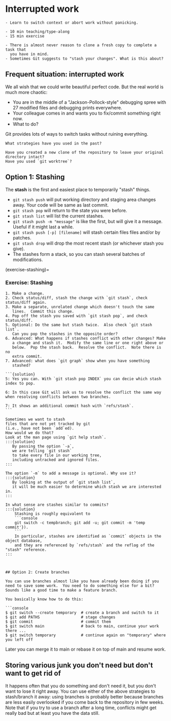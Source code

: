 # Interrupted work

```{objectives}
- Learn to switch context or abort work without panicking.
```

```{instructor-note}
- 10 min teaching/type-along
- 15 min exercise
```

```{keypoints}
- There is almost never reason to clone a fresh copy to complete a task that
  you have in mind.
- Sometimes Git suggests to "stash your changes". What is this about?
```


## Frequent situation: interrupted work

We all wish that we could write beautiful perfect code. But the real world is
much more chaotic:

- You are in the middle of a "Jackson-Pollock-style" debugging spree with 27 modified files
  and debugging prints everywhere.
- Your colleague comes in and wants you to fix/commit something right now.
- What to do?

Git provides lots of ways to switch tasks without ruining everything.

```{discussion} Ways to switch context
What strategies have you used in the past?

Have you created a new clone of the repository to leave your original directory intact?
Have you used `git worktree`?

```



## Option 1: Stashing

The **stash** is the first and easiest place to temporarily "stash"
things.

- `git stash push` will put working directory and staging area changes
  away.  Your code will be same as last commit.
- `git stash pop` will return to the state you were before. 
- `git stash list` will list the current stashes.
- `git stash push -m "message"` is like the first, but will give it a message.
  Useful if it might last a while.
- `git stash push [-p] [filename]` will stash certain files files
  and/or by patches.
- `git stash drop` will drop the most recent stash (or whichever stash
  you give).
- The stashes form a stack, so you can stash several batches of modifications.


(exercise-stashing)=

### Exercise: Stashing

````{exercise} Interrupted-1: Stash some uncommitted work
1. Make a change.
2. Check status/diff, stash the change with `git stash`, check status/diff again.
3. Make a separate, unrelated change which doesn't touch the same
   lines.  Commit this change.
4. Pop off the stash you saved with `git stash pop`, and check status/diff.
5. Optional: Do the same but stash twice.  Also check `git stash list`.
   Can you pop the stashes in the opposite order?
6. Advanced: What happens if stashes conflict with other changes? Make
   a change and stash it.  Modify the same line or one right above or
   below.  Pop the stash back.  Resolve the conflict.  Note there is no
   extra commit.
7. Advanced: what does `git graph` show when you have something
   stashed?

```{solution}
5: Yes you can. With `git stash pop INDEX` you can decie which stash
index to pop.

6: In this case Git will ask us to resolve the conflict the same way
when resolving conflicts between two branches.

7: It shows an additional commit hash with `refs/stash`.
```
````

```{exercise} Stashing all
Sometimes we want to stash 
files that are not yet tracked by git 
(i.e., have not been `add`ed).
How would we do that?
Look at the man page using `git help stash`.
:::{solution}
   By passing the option `-a`, 
   we are telling `git stash` 
   to take every file in our working tree,
   including untracked and ignored files.
:::
```

```{exercise} Comments
The option `-m` to add a message is optional. Why use it?
:::{solution}
   By looking at the output of `git stash list`,
   it will be much easier to determine which stash we are interested in.
:::
```

```{exercise} Stash vs commit
In what sense are stashes similar to commits?
:::{solution}
    Stashing is roughly equivalent to
    ```console
    git switch -c tempbranch; git add -u; git commit -m 'temp commit'}).
    ```
    In particular, stashes are identified as `commit` objects in the object database,
    and they are referenced by `refs/stash` and the reflog of the "stash" reference.
:::



## Option 2: Create branches

You can use branches almost like you have already been doing if you
need to save some work.  You need to do something else for a bit?
Sounds like a good time to make a feature branch.

You basically know how to do this:

```console
$ git switch --create temporary  # create a branch and switch to it
$ git add PATHS                  # stage changes
$ git commit                     # commit them
$ git switch main                # back to main, continue your work there ...
$ git switch temporary           # continue again on "temporary" where you left off
```

Later you can merge it to main or rebase it on top of main and resume work.

## Storing various junk you don't need but don't want to get rid of

It happens often that you do something and don't need it, but you don't want to
lose it right away.  You can use either of the above strategies to stash/branch
it away: using branches is probably better because branches are less easily
overlooked if you come back to the repository in few weeks.  Note that if you
try to use a branch after a long time, conflicts might get really bad but at
least you have the data still.
